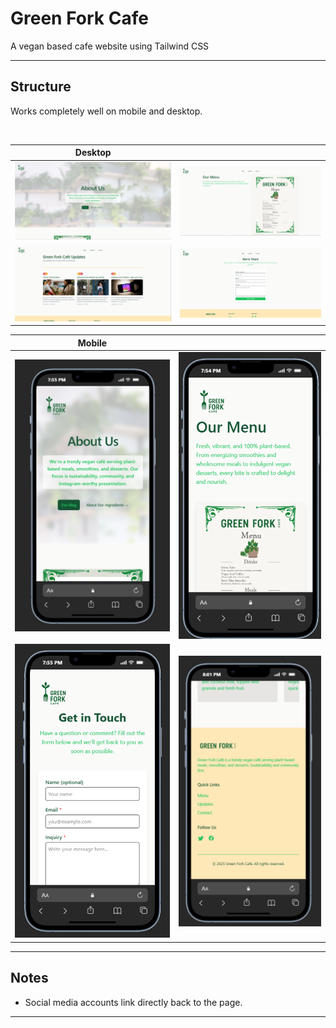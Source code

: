 # Green Fork Cafe

A vegan based cafe website using Tailwind CSS 

---

## Structure

Works completely well on mobile and desktop.

<br>

| Desktop                                    |                          |
| ---------------------------------------- | ------------------------------------------ |
| <img src="https://github.com/damiannai/Green-Fork-Cafe/blob/main/Resources/Github/Screenshot1.png?raw=true" width="400"/> | <img src="https://github.com/damiannai/Green-Fork-Cafe/blob/main/Resources/Github/Screenshot 2.png?raw=true" width="400"/> |
| <img src="https://github.com/damiannai/Green-Fork-Cafe/blob/main/Resources/Github/Screenshot3.png?raw=true" width="400"/> | <img src="https://github.com/damiannai/Green-Fork-Cafe/blob/main/Resources/Github/Screenshot4.png?raw=true" width="400"/> |

| Mobile                                  |                          |
| ---------------------------------------- | ------------------------------------------ |
| <img src="https://github.com/damiannai/Green-Fork-Cafe/blob/main/Resources/Github/mobile1.png?raw=true" width="400"/> | <img src="https://github.com/damiannai/Green-Fork-Cafe/blob/main/Resources/Github/mobile2.png?raw=true" width="400"/> |
| <img src="https://github.com/damiannai/Green-Fork-Cafe/blob/main/Resources/Github/mobile3.png?raw=true" width="400"/> | <img src="https://github.com/damiannai/Green-Fork-Cafe/blob/main/Resources/Github/mobile4.png?raw=true" width="400"/> |



---

## Notes

- Social media accounts link directly back to the page.
---
